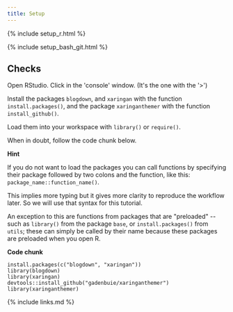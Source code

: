 ```yaml
---
title: Setup
---
```



{% include setup_r.html %}


{% include setup_bash_git.html %}

## Checks
Open RStudio. Click in the 'console' window. (It's the one with the '>')

Install the packages `blogdown`, and `xaringan` with the function `install.packages()`,
and the package `xaringanthemer` with the function `install_github()`.

Load them into your workspace with `library()` or `require()`.

When in doubt, follow the code chunk below.

**Hint**


If you do not want to load the packages you can call functions by specifying their package followed by two colons and the function, like this: `package_name::function_name()`.

This implies more typing but it gives more clarity to reproduce the workflow later. So we will use that syntax for this tutorial.

An exception to this are functions from packages that are "preloaded" --such as `library()` from the package `base`, or `install.packages()` from `utils`; these can simply be called by their name because these packages are preloaded when you open R.


**Code chunk**

```{r}
install.packages(c("blogdown", "xaringan"))
library(blogdown)
library(xaringan)
devtools::install_github("gadenbuie/xaringanthemer")
library(xaringanthemer)
```


{% include links.md %}
